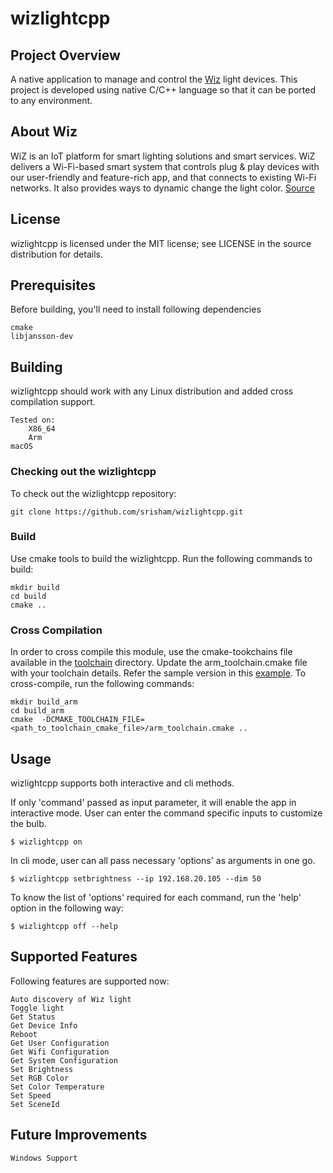 # wizlightcpp

## Project Overview
A native application to manage and control the [Wiz](https://www.wizconnected.com/en-us) light devices. This project is developed using native C/C++ language so that it can be ported to any environment. 

## About Wiz
WiZ is an IoT platform for smart lighting solutions and smart services. WiZ delivers a Wi-Fi-based smart system that controls plug & play devices with our user-friendly and feature-rich app, and that connects to existing Wi-Fi networks. It also provides ways to dynamic change the light color. [Source](https://www.wizconnected.com/en-us/about-wiz)

## License
wizlightcpp is licensed under the MIT license; see LICENSE in the source distribution for details.


## Prerequisites
Before building, you'll need to install following dependencies

    cmake
    libjansson-dev

## Building
wizlightcpp should work with any Linux distribution and added cross compilation support.

    Tested on:
        X86_64
        Arm
	macOS
        
### Checking out the wizlightcpp
To check out the wizlightcpp repository:

    git clone https://github.com/srisham/wizlightcpp.git
    
### Build
Use cmake tools to build the wizlightcpp. Run the following commands to build:

    mkdir build
    cd build
    cmake ..
    
### Cross Compilation
In order to cross compile this module, use the cmake-tookchains file available in the [toolchain](https://github.com/sribalajism/wizlightcpp/tree/master/cmake/toolchain) directory. Update the arm_toolchain.cmake file with your toolchain details. Refer the sample version in this [example](https://github.com/sribalajism/wizlightcpp/tree/master/cmake/toolchain/example).
To cross-compile, run the following commands:

    mkdir build_arm
    cd build_arm
    cmake  -DCMAKE_TOOLCHAIN_FILE=<path_to_toolchain_cmake_file>/arm_toolchain.cmake ..

## Usage
wizlightcpp supports both interactive and cli methods. 
    
If only 'command' passed as input parameter, it will enable the app in interactive mode. User can enter the command specific inputs to customize the bulb.

    $ wizlightcpp on
    
In cli mode, user can all pass necessary 'options' as arguments in one go. 

    $ wizlightcpp setbrightness --ip 192.168.20.105 --dim 50

To know the list of 'options' required for each command, run the 'help' option in the following way:

    $ wizlightcpp off --help

## Supported Features
Following features are supported now:

    Auto discovery of Wiz light
    Toggle light
    Get Status
    Get Device Info
    Reboot
    Get User Configuration
    Get Wifi Configuration
    Get System Configuration
    Set Brightness
    Set RGB Color
    Set Color Temperature
    Set Speed
    Set SceneId

## Future Improvements
    Windows Support
